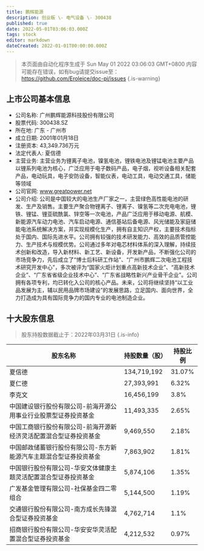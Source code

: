 ```yaml
---
title: 鹏辉能源
description: 创业板 \- 电气设备 \- 300438
published: true
date: 2022-05-01T03:06:03.000Z
tags: stock
editor: markdown
dateCreated: 2022-01-01T00:00:00.000Z
---
```


> 本页面由自动化程序生成于 Sun May 01 2022 03:06:03 GMT+0800
> 内容可能存在错误，如有bug请提交issue至：https://github.com/Eroleice/doc-pi/issues
{.is-warning}

## 上市公司基本信息
- 公司名称: 广州鹏辉能源科技股份有限公司
- 股票代码: 300438.SZ
- 所在地: 广东 - 广州市
- 成立日期: 2001年01月18日
- 注册资本: 43,349.736万元
- 法定代表人: 夏信德
- 主营业务: 主营业务为锂离子电池，镍氢电池，锂铁电池及锂锰电池主要产品以锂系列电池为核心，广泛应用于电子数码产品，电子烟，视听设备相关配套产品，电动玩具，电子安防设备，智能仪表，电动工具，电动交通工具，储能等领域
- 公司官网: www.greatpower.net
- 公司介绍: 公司是中国较大的电池生产厂家之一，主营绿色高性能电池的研发、生产及销售。主要生产聚合物锂离子、锂离子、镍氢等二次充电电池，锂铁、锂锰、锂亚硫酰氯、锌空等一次电池，产品广泛应用于移动电源、航模、新能源汽车动力电池、汽车启动电源、通信基站后备电源、风光储能及家庭储能电池系统解决方案，并实现规模化生产，拥有自主知识产权，主要技术指标处于国内、国际先进水平。公司拥有较强的技术研发能力、高效的品质管控能力、生产技术与规模优势。公司通过多年对电芯材料体系的深入理解，持续技术创新和改造，导入新材料、新工艺、新设备，开发新产品，不断强化公司的市场竞争力，先后成立了“博士后科研工作站”、“广州市鹏辉二次电池工程技术研究开发中心”，多次被评为“国家火炬计划重点高新技术企业”、“高新技术企业”、“广东省省级企业技术中心”、“广东省战略性新兴产业骨干企业”。公司拥有各项专利，均已转化入公司的核心产品。未来，公司将继续坚持“以工业品发展为主，辅以民用品牌市场建设”的发展思路，立足国内、面向世界，全力打造成为具有国际竞争力的国内专业的电池制造企业。


## 十大股东信息
> 股东持股数据截止于：2022年03月31日
{.is-info}

| 股东名称 | 持股数量（股） | 持股比例 |
| --- | --- | --- |
| 夏信德 | 134,719,192 | 31.07% |
| 夏仁德 | 27,393,991 | 6.32% |
| 李克文 | 16,456,199 | 3.8% |
| 中国建设银行股份有限公司-前海开源公用事业行业股票型证券投资基金 | 11,493,335 | 2.65% |
| 中国工商银行股份有限公司-前海开源新经济灵活配置混合型证券投资基金 | 9,469,550 | 2.18% |
| 中国邮政储蓄银行股份有限公司-东方新能源汽车主题混合型证券投资基金 | 7,863,902 | 1.81% |
| 中国银行股份有限公司-华安文体健康主题灵活配置混合型证券投资基金 | 5,874,106 | 1.35% |
| 广发基金管理有限公司-社保基金四二零组合 | 5,144,500 | 1.19% |
| 交通银行股份有限公司-南方成长先锋混合型证券投资基金 | 4,762,714 | 1.1% |
| 招商银行股份有限公司-华安安华灵活配置混合型证券投资基金 | 4,212,532 | 0.97% |




